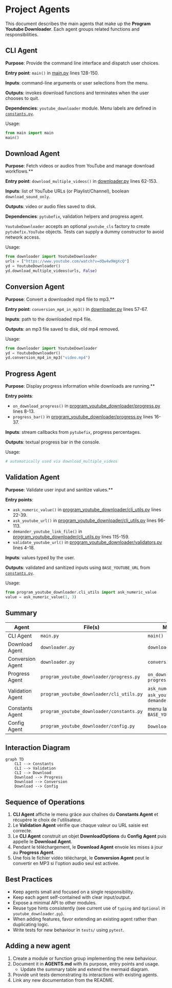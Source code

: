 # Project Agents

This document describes the main agents that make up the **Program Youtube Downloader**.
Each agent groups related functions and responsibilities.

## CLI Agent
**Purpose**: Provide the command line interface and dispatch user choices.

**Entry point**: `main()` in [main.py](main.py) lines 128-150.

**Inputs**: command-line arguments or user selections from the menu.

**Outputs**: invokes download functions and terminates when the user chooses to quit.

**Dependencies**: `youtube_downloader` module. Menu labels are defined in
[`constants.py`](program_youtube_downloader/constants.py).

Usage:
```python
from main import main
main()
```

## Download Agent
**Purpose**: Fetch videos or audios from YouTube and manage download workflows.**

**Entry point**: `download_multiple_videos()` in [downloader.py](downloader.py) lines 62-153.

**Inputs**: list of YouTube URLs (or Playlist/Channel), boolean `download_sound_only`.

**Outputs**: video or audio files saved to disk.

**Dependencies**: `pytubefix`, validation helpers and progress agent.

`YoutubeDownloader` accepts an optional `youtube_cls` factory to create
`pytubefix.YouTube` objects. Tests can supply a dummy constructor to avoid
network access.

Usage:
```python
from downloader import YoutubeDownloader
urls = ["https://www.youtube.com/watch?v=dQw4w9WgXcQ"]
yd = YoutubeDownloader()
yd.download_multiple_videos(urls, False)
```

## Conversion Agent
**Purpose**: Convert a downloaded mp4 file to mp3.**

**Entry point**: `conversion_mp4_in_mp3()` in [downloader.py](downloader.py) lines 57-67.

**Inputs**: path to the downloaded mp4 file.

**Outputs**: an mp3 file saved to disk, old mp4 removed.

Usage:
```python
from downloader import YoutubeDownloader
yd = YoutubeDownloader()
yd.conversion_mp4_in_mp3("video.mp4")
```

## Progress Agent
**Purpose**: Display progress information while downloads are running.**

**Entry points**:
- `on_download_progress()` in [program_youtube_downloader/progress.py](program_youtube_downloader/progress.py) lines 8-13.
- `progress_bar()` in [program_youtube_downloader/progress.py](program_youtube_downloader/progress.py) lines 16-37.

**Inputs**: stream callbacks from `pytubefix`, progress percentages.

**Outputs**: textual progress bar in the console.

Usage:
```python
# automatically used via download_multiple_videos
```

## Validation Agent
**Purpose**: Validate user input and sanitize values.**

**Entry points**:
- `ask_numeric_value()` in [program_youtube_downloader/cli_utils.py](program_youtube_downloader/cli_utils.py) lines 22-39.
- `ask_youtube_url()` in [program_youtube_downloader/cli_utils.py](program_youtube_downloader/cli_utils.py) lines 96-113.
- `demander_youtube_link_file()` in [program_youtube_downloader/cli_utils.py](program_youtube_downloader/cli_utils.py) lines 115-159.
- `validate_youtube_url()` in [program_youtube_downloader/validators.py](program_youtube_downloader/validators.py) lines 4-18.

**Inputs**: values typed by the user.

**Outputs**: validated and sanitized inputs using `BASE_YOUTUBE_URL` from [`constants.py`](program_youtube_downloader/constants.py).

Usage:
```python
from program_youtube_downloader.cli_utils import ask_numeric_value
value = ask_numeric_value(1, 3)
```

## Summary

| Agent | File(s) | Main Functions |
|-------|---------|----------------|
| CLI Agent | `main.py` | `main()` |
| Download Agent | `downloader.py` | `download_multiple_videos` |
| Conversion Agent | `downloader.py` | `conversion_mp4_in_mp3` |
| Progress Agent | `program_youtube_downloader/progress.py` | `on_download_progress`, `progress_bar` |
| Validation Agent | `program_youtube_downloader/cli_utils.py` | `ask_numeric_value`, `ask_youtube_url`, `demander_youtube_link_file` |
| Constants Agent | `program_youtube_downloader/constants.py` | menu labels, `BASE_YOUTUBE_URL` |
| Config Agent | `program_youtube_downloader/config.py` | `DownloadOptions` dataclass |

## Interaction Diagram
```mermaid
graph TD
    CLI --> Constants
    CLI --> Validation
    CLI --> Download
    Download --> Progress
    Download --> Conversion
    Download --> Config
```
## Sequence of Operations
1. **CLI Agent** affiche le menu grâce aux chaînes du **Constants Agent** et récupère le choix de l'utilisateur.
2. Le **Validation Agent** vérifie que chaque valeur ou URL saisie est correcte.
3. Le **CLI Agent** construit un objet **DownloadOptions** du **Config Agent** puis appelle le **Download Agent**.
4. Pendant le téléchargement, le **Download Agent** envoie les mises à jour au **Progress Agent**.
5. Une fois le fichier vidéo téléchargé, le **Conversion Agent** peut le convertir en MP3 si l'option audio seul est activée.

## Best Practices
- Keep agents small and focused on a single responsibility.
- Keep each agent self-contained with clear input/output.
- Expose a minimal API to other modules.
- Reuse type hints consistently (see current use of `typing` and `Optional` in `youtube_downloader.py`).
- When adding features, favor extending an existing agent rather than duplicating logic.
- Write tests for new behaviour in `tests/` using `pytest`.

## Adding a new agent
1. Create a module or function group implementing the new behaviour.
2. Document it in **AGENTS.md** with its purpose, entry points and usage.
   - Update the summary table and extend the mermaid diagram.
3. Provide unit tests demonstrating its interactions with existing agents.
4. Link any new documentation from the README.

